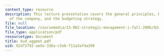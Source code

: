 ```yaml
---
content_type: resource
description: This lecture presentation covers the general principles, budget, strategies
  of the company, and the budgeting strategy.
file: null
file_location: /coursemedia/15-902-strategic-management-i-fall-2006/92d72792ae5e336ac5e6f11a3af4a399_bud_aggmet.pdf
file_type: application/pdf
resourcetype: Document
title: bud_aggmet.pdf
uid: 92d72792-ae5e-336a-c5e6-f11a3af4a399
---
```


